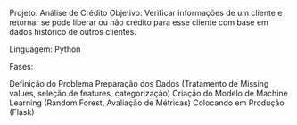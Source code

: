 Projeto: Análise de Crédito
Objetivo: Verificar informações de um cliente e retornar se pode liberar ou não crédito para esse cliente com base em dados histórico de outros clientes.

Linguagem: Python

Fases:

Definição do Problema
Preparação dos Dados (Tratamento de Missing values, seleção de features, categorização)
Criação do Modelo de Machine Learning (Random Forest, Avaliação de Métricas)
Colocando em Produção (Flask)
